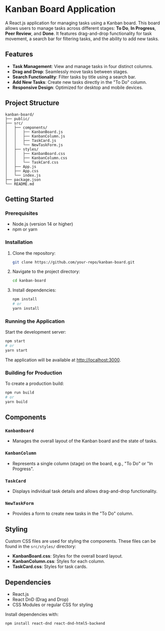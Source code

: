 # Kanban Board Application

A React.js application for managing tasks using a Kanban board. This board allows users to manage tasks across different stages: **To Do**, **In Progress**, **Peer Review**, and **Done**. It features drag-and-drop functionality for task movement, a search bar for filtering tasks, and the ability to add new tasks.

## Features
- **Task Management**: View and manage tasks in four distinct columns.
- **Drag and Drop**: Seamlessly move tasks between stages.
- **Search Functionality**: Filter tasks by title using a search bar.
- **Add New Tasks**: Create new tasks directly in the "To Do" column.
- **Responsive Design**: Optimized for desktop and mobile devices.

## Project Structure
```
kanban-board/
├── public/
├── src/
│   ├── components/
│   │   ├── KanbanBoard.js
│   │   ├── KanbanColumn.js
│   │   ├── TaskCard.js
│   │   └── NewTaskForm.js
│   ├── styles/
│   │   ├── KanbanBoard.css
│   │   ├── KanbanColumn.css
│   │   └── TaskCard.css
│   ├── App.js
│   ├── App.css
│   └── index.js
├── package.json
└── README.md
```

## Getting Started

### Prerequisites
- Node.js (version 14 or higher)
- npm or yarn

### Installation
1. Clone the repository:
   ```bash
   git clone https://github.com/your-repo/kanban-board.git
   ```
2. Navigate to the project directory:
   ```bash
   cd kanban-board
   ```
3. Install dependencies:
   ```bash
   npm install
   # or
   yarn install
   ```

### Running the Application
Start the development server:
```bash
npm start
# or
yarn start
```

The application will be available at [http://localhost:3000](http://localhost:3000).

### Building for Production
To create a production build:
```bash
npm run build
# or
yarn build
```

## Components

### `KanbanBoard`
- Manages the overall layout of the Kanban board and the state of tasks.

### `KanbanColumn`
- Represents a single column (stage) on the board, e.g., "To Do" or "In Progress".

### `TaskCard`
- Displays individual task details and allows drag-and-drop functionality.

### `NewTaskForm`
- Provides a form to create new tasks in the "To Do" column.

## Styling
Custom CSS files are used for styling the components. These files can be found in the `src/styles/` directory:
- **KanbanBoard.css**: Styles for the overall board layout.
- **KanbanColumn.css**: Styles for each column.
- **TaskCard.css**: Styles for task cards.

## Dependencies
- React.js
- React DnD (Drag and Drop)
- CSS Modules or regular CSS for styling

Install dependencies with:
```bash
npm install react-dnd react-dnd-html5-backend
```

